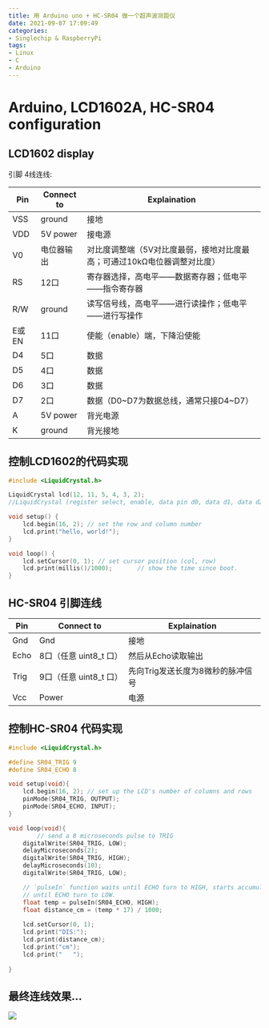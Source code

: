 ```yaml
---
title: 用 Arduino uno + HC-SR04 做一个超声波测距仪
date: 2021-09-07 17:09:49
categories: 
- Singlechip & RaspberryPi
tags: 
- Linux
- C
- Arduino
---
```


# Arduino, LCD1602A, HC-SR04 configuration



## LCD1602 display

引脚 4线连线:

| Pin   | Connect to | Explaination                                                 |
| ----- | ---------- | ------------------------------------------------------------ |
| VSS   | ground     | 接地                                                         |
| VDD   | 5V power   | 接电源                                                       |
| V0    | 电位器输出 | 对比度调整端（5V对比度最弱，接地对比度最高；可通过10kΩ电位器调整对比度） |
| RS    | 12口       | 寄存器选择，高电平——数据寄存器；低电平——指令寄存器           |
| R/W   | ground     | 读写信号线，高电平——进行读操作；低电平——进行写操作           |
| E或EN | 11口       | 使能（enable）端，下降沿使能                                 |
| D4    | 5口        | 数据                                                         |
| D5    | 4口        | 数据                                                         |
| D6    | 3口        | 数据                                                         |
| D7    | 2口        | 数据（D0\~D7为数据总线，通常只接D4\~D7）                     |
| A     | 5V power   | 背光电源                                                     |
| K     | ground     | 背光接地                                                     |



## 控制LCD1602的代码实现

```c
#include <LiquidCrystal.h>

LiquidCrystal lcd(12, 11, 5, 4, 3, 2);
//LiquidCrystal (register select, enable, data pin d0, data d1, data d2, data d3);

void setup() {
    lcd.begin(16, 2); // set the row and column number
    lcd.print("hello, world!");
}

void loop() {
    lcd.setCursor(0, 1); // set cursor position (col, row)
    lcd.print(millis()/1000);		// show the time since boot.
}

```



## HC-SR04 引脚连线

| Pin  | Connect to             | Explaination                      |
| ---- | ---------------------- | --------------------------------- |
| Gnd  | Gnd                    | 接地                              |
| Echo | 8口（任意 uint8_t 口） | 然后从Echo读取输出                |
| Trig | 9口（任意 uint8_t 口） | 先向Trig发送长度为8微秒的脉冲信号 |
| Vcc  | Power                  | 电源                              |



## 控制HC-SR04 代码实现

```c
#include <LiquidCrystal.h>

#define SR04_TRIG 9
#define SR04_ECHO 8

void setup(void){
    lcd.begin(16, 2); // set up the LCD's number of columns and rows
    pinMode(SR04_TRIG, OUTPUT);
    pinMode(SR04_ECHO, INPUT);
}

void loop(void){
		// send a 8 microseconds pulse to TRIG
    digitalWrite(SR04_TRIG, LOW);
    delayMicroseconds(2);
    digitalWrite(SR04_TRIG, HIGH);
    delayMicroseconds(10);
    digitalWrite(SR04_TRIG, LOW);

    // `pulseIn` function waits until ECHO turn to HIGH, starts accumulating time
    // until ECHO turn to LOW.
    float temp = pulseIn(SR04_ECHO, HIGH);
    float distance_cm = (temp * 17) / 1000;
    
    lcd.setCursor(0, 1);
    lcd.print("DIS:");
    lcd.print(distance_cm);
    lcd.print("cm");
    lcd.print("   ");
  
}
```



## 最终连线效果...



![](https://pic.imgdb.cn/item/621b069c2ab3f51d913294b8.jpg)